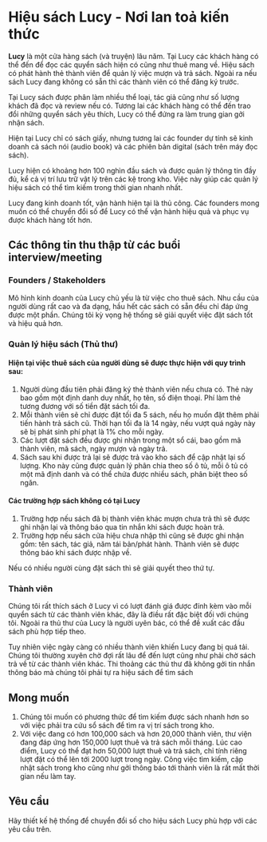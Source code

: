 # Hiệu sách Lucy - Nơi lan toả kiến thức

**Lucy** là một cửa hàng sách (và truyện) lâu năm. Tại Lucy các khách hàng có thể đến để đọc các quyển sách hiện có cũng như thuê mang về. Hiệu sách có phát hành thẻ thành viên để quản lý việc mượn và trả sách. Ngoài ra nếu sách Lucy đang không có sẵn thì các thành viên có thể đăng ký trước.

Tại Lucy sách được phân làm nhiều thể loại, tác giả cũng như số lượng khách đã đọc và review nếu có. Tương lai các khách hàng có thể đến trao đổi những quyển sách yêu thích, Lucy có thể đứng ra làm trung gian gởi nhận sách.

Hiện tại Lucy chỉ có sách giấy, nhưng tương lai các founder dự tính sẽ kinh doanh cả sách nói (audio book) và các phiên bản digital (sách trên máy đọc sách).

Lucy hiện có khoảng hơn 100 nghìn đầu sách và được quản lý thông tin đầy đủ, kể cả vị trí lưu trữ vật lý trên các kệ trong kho. Việc này giúp các quản lý hiệu sách có thể tìm kiếm trong thời gian nhanh nhất.

Lucy đang kinh doanh tốt, vận hành hiện tại là thủ công. Các founders mong muốn có thể chuyển đổi số để Lucy có thể vận hành hiệu quả và phục vụ được khách hàng tốt hơn.

## Các thông tin thu thập từ các buổi interview/meeting

### Founders / Stakeholders

Mô hình kinh doanh của Lucy chủ yếu là từ việc cho thuê sách. Nhu cầu của người dùng rất cao và đa dạng, hầu hết các sách có sẵn đều chỉ đáp ứng được một phần. Chúng tôi kỳ vọng hệ thống sẽ giải quyết việc đặt sách tốt và hiệu quả hơn.

### Quản lý hiệu sách (Thủ thư)

#### Hiện tại việc thuê sách của người dùng sẽ được thực hiện với quy trình sau:
1. Người dùng đầu tiên phải đăng ký thẻ thành viên nếu chưa có. Thẻ này bao gồm một định danh duy nhất, họ tên, số điện thoại. Phí làm thẻ tương đương với số tiền đặt sách tối đa.
2. Mỗi thành viên sẽ chỉ được đặt tối đa 5 sách, nếu họ muốn đặt thêm phải tiến hành trả sách cũ. Thời hạn tối đa là 14 ngày, nếu vượt quá ngày này sẽ bị phát sinh phí phạt là 1% cho mỗi ngày.
3. Các lượt đặt sách đều được ghi nhận trong một sổ cái, bao gồm mã thành viên, mã sách, ngày mượn và ngày trả.
4. Sách sau khi được trả lại sẽ được trả vào kho sách để cập nhật lại số lượng. Kho này cũng được quản lý phân chia theo số ô tủ, mỗi ô tủ có một mã định danh và có thể chứa được nhiều sách, phân biệt theo số ngăn.

#### Các trường hợp sách không có tại Lucy
1. Trường hợp nếu sách đã bị thành viên khác mượn chưa trả thì sẽ được ghi nhận lại và thông báo qua tin nhắn khi sách được hoàn trả.
2. Trường hợp nếu sách cửa hiệu chưa nhập thì cũng sẽ được ghi nhận gồm: tên sách, tác giả, năm tái bản/phát hành. Thành viên sẽ được thông báo khi sách được nhập về.

Nếu có nhiều người cùng đặt sách thì sẽ giải quyết theo thứ tự.

### Thành viên
Chúng tôi rất thích sách ở Lucy vì có lượt đánh giá được đính kèm vào mỗi quyển sách từ các thành viên khác, đây là điều rất đặc biệt đối với chúng tôi. Ngoài ra thủ thư của Lucy là người uyên bác, có thể đề xuất các đầu sách phù hợp tiếp theo.

Tuy nhiên việc ngày càng có nhiều thành viên khiến Lucy đang bị quá tải. Chúng tôi thường xuyên chờ đợi rất lâu để đến lượt cũng như phải chờ sách trả về từ các thành viên khác. Thi thoảng các thủ thư đã không gởi tin nhắn thông báo mà chúng tôi phải tự ra hiệu sách để tìm sách

## Mong muốn

1. Chúng tôi muốn có phương thức để tìm kiếm được sách nhanh hơn so với việc phải tra cứu sổ sách để tìm ra vị trí sách trong kho.
2. Với việc đang có hơn 100,000 sách và hơn 20,000 thành viên, thư viện đang đáp ứng hơn 150,000 lượt thuê và trả sách mỗi tháng. Lúc cao điểm, Lucy có thể đạt hơn 50,000 lượt thuê và trả sách, chỉ tính riêng lượt đặt có thể lên tới 2000 lượt trong ngày. Công việc tìm kiếm, cập nhật sách trong kho cũng như gởi thông báo tới thành viên là rất mất thời gian nếu làm tay.

## Yêu cầu

Hãy thiết kế hệ thống để chuyển đổi số cho hiệu sách Lucy phù hợp với các yêu cầu trên.


